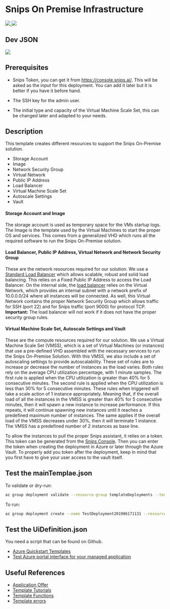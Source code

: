 # Snips On Premise Infrastructure

<a href="https://portal.azure.com/#create/Microsoft.Template/uri/https%3A%2F%2Fraw.githubusercontent.com%2Fchepeftw%2Fazure-quickstart-templates%2Fmaster%2F007-snips-on-premise-template%2FmainTemplate.json" target="_blank">
    <img src="http://azuredeploy.net/deploybutton.png"/>
</a>
<a href="http://armviz.io/#/?load=https%3A%2F%2Fraw.githubusercontent.com%2Fchepeftw%2Fazure-quickstart-templates%2Fmaster%2F007-snips-on-premise-template%2FmainTemplate.json" target="_blank">
    <img src="http://armviz.io/visualizebutton.png"/>
</a>

## Dev JSON

<a href="http://armviz.io/#/?load=https%3A%2F%2Fraw.githubusercontent.com%2Fchepeftw%2Fazure-quickstart-templates%2Fmaster%2F007-snips-on-premise-template%2FmainTemplate.dev.json" target="_blank">
    <img src="http://armviz.io/visualizebutton.png"/>
</a>

## Prerequisites

- Snips Token, you can get it from https://console.snips.ai/. This will be asked as the input for this deployment. You can add it later but it is better if you have it before hand.

- The SSH key for the admin user.

- The initial type and capacity of the Virtual Machine Scale Set, this can be changed later and adapted to your needs.

## Description

This template creates different resources to support the Snips On-Premise solution.

- Storage Account
- Image
- Network Security Group
- Virtual Network
- Public IP Address
- Load Balancer
- Virtual Machine Scale Set 
- Autoscale Settings
- Vault

#### Storage Account and Image

The storage account is used as temporary space for the VMs startup logs.
The Image is the template used by the Virtual Machines to start the proper OS and services.
This comes from a generalized VHD which runs all the required software to run the Snips On-Premise solution. 

#### Load Balancer, Public IP Address, Virtual Network and Network Security Group

These are the network resources required for our solution. 
We use a [Standard Load Balancer](https://docs.microsoft.com/en-us/azure/load-balancer/load-balancer-standard-overview) which allows scalable, robust and solid load balancing.
This relies on a Fixed Public IP Address to access the Load Balancer.
On the internal side, the [load balancer](https://docs.microsoft.com/en-us/azure/templates/microsoft.network/2018-08-01/loadbalancers) relies on the Virtual Network, which provides an internal subnet with a network prefix of 10.0.0.0/24 where all instances will be connected.
As well, this Virtual Network contains the proper Network Security Group which allows traffic for SSH (port 22) and for Snips traffic (port 9000) for protocol TCP.
**Important:** The load balancer will not work if it does not have the proper security group rules.

#### Virtual Machine Scale Set, Autoscale Settings and Vault

These are the compute resources required for our solution.
We use a Virtual Machine Scale Set (VMSS), which is a set of Virtual Machines (or instances) that use a pre-defined VHD assembled with the necessary services to run the Snips On-Premise Solution.
With this VMSS, we also include a set of autoscaling settings to provide autoscalability.
These set of rules are to increase pr decrease the number of instances as the load varies.
Both rules rely on the average CPU utilization percentage, with 1 minute samples.
The first rule is applied when the CPU utilization is greater than 40% for 5 consecutive minutes.
The second rule is applied when the CPU utilization is less than 30% for 5 consecutive minutes.
These rules when triggered will take a scale action of 1 instance appropriately.
Meaning that, if the overall load of all the instances in the VMSS is greater than 40% for 5 consecutive minutes, then it will spawn a new instance to increase performance.
If this repeats, it will continue spawning new instances until it reaches a predefined maximum number of instances.
The same applies if the overall load of the VMSS decreases under 30%, then it will terminate 1 instance.
The VMSS has a predefined number of 2 instances as base line.

To allow the instances to pull the proper Snips assistant, it relies on a token.
This token can be generated from the [Snips Console](https://console.snips.ai/).
Then you can enter the token when creating the deployment in Azure or later through the Azure Vault.
To properly add you token after the deployment, keep in mind that you first have to give your user access to the vault itself.

## Test the mainTemplae.json

To validate or dry-run:

```bash
az group deployment validate --resource-group templateDeployments --template-file mainTemplate.json  --parameters @azuredeploy.parameters.json
```

To run:

```bash
az group deployment create --name TestDeployment201906171131 --resource-group templateDeployments --template-file mainTemplate.json  --parameters @azuredeploy.parameters.json
```

## Test the UiDefinition.json

You need a script that can be found on Github.

- [Azure Quickstart Templates](https://github.com/Azure/azure-quickstart-templates)
- [Test Azure portal interface for your managed application](https://docs.microsoft.com/en-gb/azure/managed-applications/test-createuidefinition)

## Useful References

- [Application Offer](https://docs.microsoft.com/en-gb/azure/marketplace/cloud-partner-portal/azure-applications/cpp-azure-app-offer)
- [Template Tutorials](https://docs.microsoft.com/en-us/azure/azure-resource-manager/)
- [Template Functions](https://docs.microsoft.com/en-us/azure/azure-resource-manager/resource-group-template-functions)
- [Template errors](https://kvaes.wordpress.com/2016/05/02/azure-resource-manager-marketplace-image-requires-plan-information-in-the-request/)